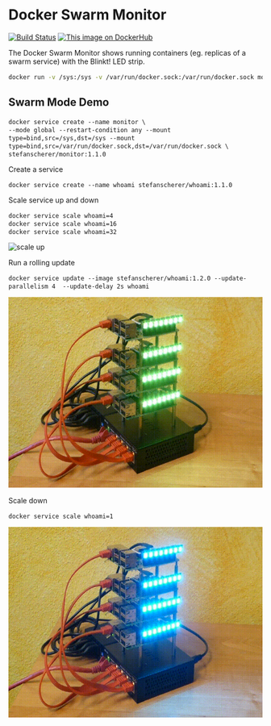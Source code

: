 # Docker Swarm Monitor
[![Build Status](https://travis-ci.org/StefanScherer/swarm-monitor.svg?branch=master)](https://travis-ci.org/StefanScherer/swarm-monitor)
[![This image on DockerHub](https://img.shields.io/docker/pulls/stefanscherer/monitor.svg)](https://hub.docker.com/r/stefanscherer/monitor/)

The Docker Swarm Monitor shows running containers (eg. replicas of a swarm service) with the Blinkt! LED strip.

 ```bash
 docker run -v /sys:/sys -v /var/run/docker.sock:/var/run/docker.sock monitor
 ```


## Swarm Mode Demo

```
docker service create --name monitor \
--mode global --restart-condition any --mount type=bind,src=/sys,dst=/sys --mount type=bind,src=/var/run/docker.sock,dst=/var/run/docker.sock \
stefanscherer/monitor:1.1.0
```

Create a service

```
docker service create --name whoami stefanscherer/whoami:1.1.0
```

Scale service up and down

```
docker service scale whoami=4
docker service scale whoami=16
docker service scale whoami=32
```

![scale up](images/scale-up.gif)

Run a rolling update

```
docker service update --image stefanscherer/whoami:1.2.0 --update-parallelism 4  --update-delay 2s whoami
```

![scale up](images/rolling-update.gif)


Scale down

```
docker service scale whoami=1
```

![scale up](images/scale-down-to-one.gif)
